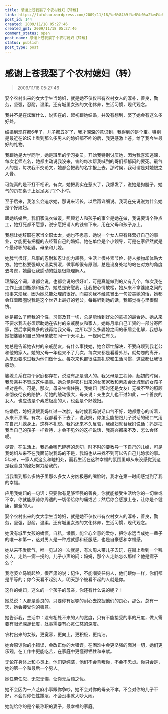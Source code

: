 ```yaml
---
title: 感谢上苍我娶了个农村媳妇【转载】
link: https://lufuhao.wordpress.com/2009/11/18/%e6%84%9f%e8%b0%a2%e4%b8%8a%e8%8b%8d%e6%88%91%e5%a8%b6%e4%ba%86%e4%b8%aa%e5%86%9c%e6%9d%91%e5%aa%b3%e5%a6%87%ef%bc%88%e8%bd%ac%ef%bc%89/
post_id: 144
created: 2009/11/18 05:27:46
created_gmt: 2009/11/18 05:27:46
comment_status: open
post_name: 感谢上苍我娶了个农村媳妇【转载】
status: publish
post_type: post
---
```


# 感谢上苍我娶了个农村媳妇（转）

> 2009/11/18 05:27:46

 

娶个农村出来的女大学生当媳妇，就是她不仅仅带有农村女人的淳朴，善良，勤劳，坚强，忍耐，温柔，还有城里女孩的文化休养，生活习惯，现代观念。

我并不是在炫耀什么，说实在的，起初跟她结婚，并没有想到，娶了她会有这么多好处。

结婚到现在都6年了，儿子都五岁了，我才深深的意识到，我得到的是个宝。特别是最近在论坛上看到那么多男人的媳妇都不咋的后，我更感激上苍，给了我今生最好的礼物。

我跟她是大学同学，她是班里的学习委员。开始我特别讨厌她，因为我喜欢逃课，每次老师点名，她都主动说我没来，害的每次帮我喊到的哥们都郁闷的要死。最气人的是，每次我不交论文，她都会把我的名字报上去。那时候，我可谓是对她恨之入骨。

可能真的是不打不相识，有次，她把我实在惹火了，我爆发了，说她是狗腿子，她气的趴在桌子上足足哭了2个小时。

至于后来，我怎么会追求她，那说来话长，以后再详细说。我现在先说说为什么她是个好媳妇。

跟她结婚后，我们家洗衣做饭，照顾老人和孩子的事全是她在做，我说要请个钟点工，她打死都不愿意，说宁愿把请人的钱省下来，用在父母和孩子身上。

我想让她辞职在家当全职太太，她也不愿意，她说一个女人只有经营好自己的事业，才能更有把握的去经营自己的婚姻。她在单位是个小领导，可是在家俨然就是个最称职的老婆，母亲和儿媳。

她脾气很好，凡事的忍耐和忍让能力超强。生活上很朴素节俭，待人接物却体贴大方。她性格要强却又温柔贤淑，做事却很有原则，总是设身处地的站在对方的角度去考虑，她最让我感动的就是很能理解人。

理解这个词，谁都会说，也都会说的很好听，可是真能做到的又有几个。每次我在工作上遇到瓶颈和压力，她总是安慰我，让我把心情放松，她从来不拿婆媳之间的琐事来烦我，因为她总能处理的很好。而每次我不经意冒出一句赞美她的话，她都会红着眼圈说我是这个世界上最好的老公。每每听到她的话，我都觉得心里很惭愧。

她是那么了解我的个性，习惯及其一切，总是能恰到好处的拿捏的最合适。她从来不要求我去必须帮助她在农村的亲戚朋友和家人，她每月拿自己工资的一部分寄回家，然后拿同样多的钱再给我父母，之所以那么多婆媳之间的矛盾会化解，我想与她把婆婆和自己的母亲放在同一个天平上，一视同仁有关。

她总是告诉她农村的亲戚朋友，有什么事找她，她会帮忙解决，不要麻烦到我老公和他的家人。她的父母一年也来不了几次，每次来都是看看外孙，就匆匆的离开，从来没要求过我为他们做什么。每次来也都很注意礼貌和生活习惯，这些都让我很感动。

婆媳关系在每个家庭都存在，说没有那是骗人的。我父母是工程师，起初的时候，我母亲并不赞成这件婚事。她总觉得农村出来的女孩家教和素质会比城里的女孩子相对差些。可是，那次，母亲生病住院，我媳妇（那时还是女友）无微不至的照顾和彻夜彻夜的陪护，给她的触动很大，母亲说：亲生女儿也不过如此，一个善良的女人，也应该是个素质极高的人，也会是个好媳妇。

结婚后，媳妇没跟我妈红过一次脸，有时候我妈说话口气不好，她都悉心的听着，从来不顶嘴。有次，我都看不下去了，说我妈，你怎么能把跟儿子说话的硬口气用在自己儿媳身上，这样不礼貌。我妈还来不久反驳，我媳妇就替我妈说话：妈是把我当自己的孩子一样看待，才会不见外的这样说话，我高兴都来不及，怎么会怪呢。

尽管，在生活上，我妈会嘴巴碎碎的念叨，时不时的要教导一下自己的儿媳，可是我媳妇从来不在我面前说我妈的不是，我妈也从来找不到可以告自己儿媳状的事。
5年来，一家人就这么和睦相处，而我生活在这种幸福的氛围里却从来没感觉到这是我善良的媳妇努力给我的。

当我看到那么多帖子里那么多女人穷凶极恶的嘴脸时，我才在第一时间感觉到了我的幸福。

应用我媳妇的一句话：只要你有足够坚强的善良，你就能接受生活给你的一切幸或不幸，你就能原谅你周遭的一切带给你的痛或苦；然后你会感激上苍，让你是个健康，健全的人。

娶个农村出来的女大学生当媳妇，就是她不仅仅带有农村女人的淳朴，善良，勤劳，坚强，忍耐，温柔，还有城里女孩的文化休养，生活习惯，现代观念。

她没有城里女孩的娇惯，自私，懒惰，能全心全意的爱你，把你永远当成她一辈子的唯一和第一，这对男人是一种成就感和征服感，也是自豪感和幸福感。

她从来不发脾气，唯一见过的一次就是，有次周末带儿子去玩，在街上看到一个残疾人，走路一瘸一拐的，儿子小声的问：妈妈，那个人走路怎么那样？他是瘸子么？

我老婆立马唬起脸，很严肃的说：记住，不能嘲笑任何人，他们跟你一样，你们都是平等的；你今天看不起别人，明天那个被看不起的人就是你。

这样的媳妇，这么的一个孩子的母亲，你还有什么说的呢？！

她总说：人都是善良的，只要你有足够的耐心去挖掘他们的良心，那么，总有一天，她会接受你的善意。

她告诉我，生活中：没有相处不来的人的宽度，只有不能接受的事的尺度，做人需要有眼光深邃长度，处事需要有心灵仁慈的深度。

农村出来的女孩，更宽容，更向上，更积极，更纯洁。

她会原谅你的小错误，会改正你的大错误。在困难中会更坚强的面对一切，她们更乐观，在工作中更能吃苦，在家庭中更懂得牺牲和奉献。

无论在身体上和心灵上，他们更纯洁，他们不会背叛你，不会不忠贞。你只会是，她的第一个和最后一个男人。

她任劳任怨，无怨无悔，让你无后顾之忧。

她不会因为一点芝麻小事跟你争吵，她不会对你的母亲不孝，不会对你的儿子不好，不会对你任性撒泼，不会没事就大吵大闹。

她能给你的是个最称职的妻子，最幸福的家庭。

